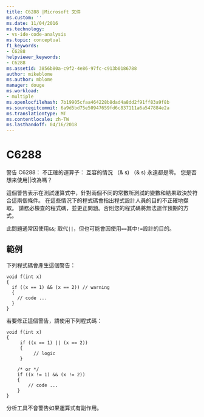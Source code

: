 ```yaml
---
title: C6288 |Microsoft 文件
ms.custom: ''
ms.date: 11/04/2016
ms.technology:
- vs-ide-code-analysis
ms.topic: conceptual
f1_keywords:
- C6288
helpviewer_keywords:
- C6288
ms.assetid: 3856b80a-c9f2-4e86-97fc-c913b0186788
author: mikeblome
ms.author: mblome
manager: douge
ms.workload:
- multiple
ms.openlocfilehash: 7b19905cfaa464228b8dad4a8dd2f91ff83a9f8b
ms.sourcegitcommit: 6a9d5bd75e50947659fd6c837111a6a547884e2a
ms.translationtype: MT
ms.contentlocale: zh-TW
ms.lasthandoff: 04/16/2018
---
```

# <a name="c6288"></a>C6288
警告 C6288： 不正確的運算子： 互容的情況 （& s) （& s) 永遠都是零。 您是否想来使用&#124;&#124;改為嗎？  
  
 這個警告表示在測試運算式中，針對兩個不同的常數所測試的變數和結果取決於符合這兩個條件。 在這些情況下的程式碼會指出程式設計人員的目的不正確地擷取。 請務必檢查的程式碼，並更正問題。否則您的程式碼將無法運作預期的方式。  
  
 此問題通常因使用`&&`; 取代`||`，但也可能會因使用`==`其中`!=`設計的目的。  
  
## <a name="example"></a>範例  
 下列程式碼會產生這個警告：  
  
```  
void f(int x)  
{  
  if ((x == 1) && (x == 2)) // warning  
  {  
    // code ...  
  }  
}  
```  
  
 若要修正這個警告，請使用下列程式碼：  
  
```  
void f(int x)  
{  
     if ((x == 1) || (x == 2))   
     {  
          // logic  
     }  
  
    /* or */  
    if ((x != 1) && (x != 2))  
    {  
        // code ...  
    }  
}  
```  
  
 分析工具不會警告如果運算式有副作用。